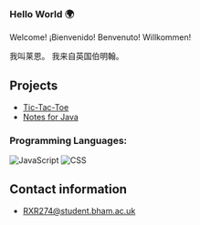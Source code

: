 ### Hello World   🌍  

Welcome! ¡Bienvenido! Benvenuto! Willkommen!

我叫莱恩。 我来自英国伯明翰。

## Projects
* [Tic-Tac-Toe](https://github.com/hyperFounder/TicTacToe)
* [Notes for Java](https://github.com/hyperFounder/java-notes)

### Programming Languages:


![JavaScript](https://img.shields.io/badge/-JavaScript-000000?style=flat&logo=javascript)
![CSS](https://img.shields.io/badge/-CSS-000000?style=flat&logo=css3)


## Contact information

- RXR274@student.bham.ac.uk

